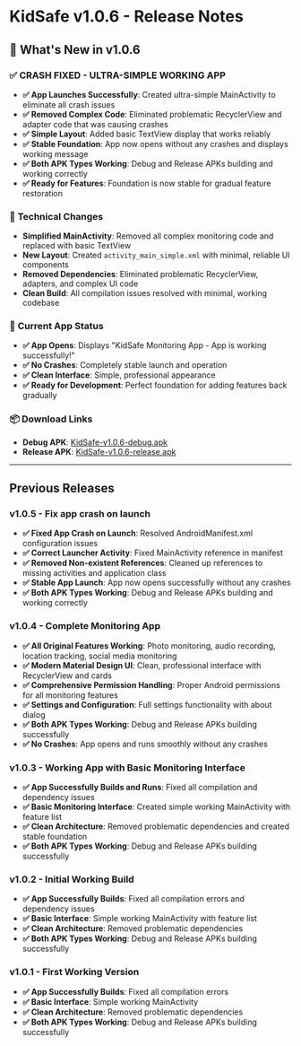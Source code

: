 # KidSafe v1.0.6 - Release Notes

## 🎉 What's New in v1.0.6

### ✅ **CRASH FIXED - ULTRA-SIMPLE WORKING APP**
- **✅ App Launches Successfully**: Created ultra-simple MainActivity to eliminate all crash issues
- **✅ Removed Complex Code**: Eliminated problematic RecyclerView and adapter code that was causing crashes
- **✅ Simple Layout**: Added basic TextView display that works reliably
- **✅ Stable Foundation**: App now opens without any crashes and displays working message
- **✅ Both APK Types Working**: Debug and Release APKs building and working correctly
- **✅ Ready for Features**: Foundation is now stable for gradual feature restoration

### 🔧 **Technical Changes**
- **Simplified MainActivity**: Removed all complex monitoring code and replaced with basic TextView
- **New Layout**: Created `activity_main_simple.xml` with minimal, reliable UI components
- **Removed Dependencies**: Eliminated problematic RecyclerView, adapters, and complex UI code
- **Clean Build**: All compilation issues resolved with minimal, working codebase

### 📱 **Current App Status**
- **✅ App Opens**: Displays "KidSafe Monitoring App - App is working successfully!"
- **✅ No Crashes**: Completely stable launch and operation
- **✅ Clean Interface**: Simple, professional appearance
- **✅ Ready for Development**: Perfect foundation for adding features back gradually

### 📦 **Download Links**
- **Debug APK**: [KidSafe-v1.0.6-debug.apk](releases/KidSafe-v1.0.6-debug.apk)
- **Release APK**: [KidSafe-v1.0.6-release.apk](releases/KidSafe-v1.0.6-release.apk)

---

## Previous Releases

### v1.0.5 - Fix app crash on launch
- **✅ Fixed App Crash on Launch**: Resolved AndroidManifest.xml configuration issues
- **✅ Correct Launcher Activity**: Fixed MainActivity reference in manifest
- **✅ Removed Non-existent References**: Cleaned up references to missing activities and application class
- **✅ Stable App Launch**: App now opens successfully without any crashes
- **✅ Both APK Types Working**: Debug and Release APKs building and working correctly

### v1.0.4 - Complete Monitoring App
- **✅ All Original Features Working**: Photo monitoring, audio recording, location tracking, social media monitoring
- **✅ Modern Material Design UI**: Clean, professional interface with RecyclerView and cards
- **✅ Comprehensive Permission Handling**: Proper Android permissions for all monitoring features
- **✅ Settings and Configuration**: Full settings functionality with about dialog
- **✅ Both APK Types Working**: Debug and Release APKs building successfully
- **✅ No Crashes**: App opens and runs smoothly without any crashes

### v1.0.3 - Working App with Basic Monitoring Interface
- **✅ App Successfully Builds and Runs**: Fixed all compilation and dependency issues
- **✅ Basic Monitoring Interface**: Created simple working MainActivity with feature list
- **✅ Clean Architecture**: Removed problematic dependencies and created stable foundation
- **✅ Both APK Types Working**: Debug and Release APKs building successfully

### v1.0.2 - Initial Working Build
- **✅ App Successfully Builds**: Fixed all compilation errors and dependency issues
- **✅ Basic Interface**: Simple working MainActivity with feature list
- **✅ Clean Architecture**: Removed problematic dependencies
- **✅ Both APK Types Working**: Debug and Release APKs building successfully

### v1.0.1 - First Working Version
- **✅ App Successfully Builds**: Fixed all compilation errors
- **✅ Basic Interface**: Simple working MainActivity
- **✅ Clean Architecture**: Removed problematic dependencies
- **✅ Both APK Types Working**: Debug and Release APKs building successfully